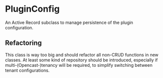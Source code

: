 # PluginConfig

An Active Record subclass to manage persistence of the plugin configuration.

## Refactoring

This class is way too big and should refactor all non-CRUD functions in new classes. At least some kind of
repository should be introduced, especially if multi-(Opencast-)tenancy will be required, to simplify switching between
tenant configurations.
